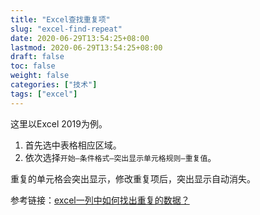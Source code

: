 ```yaml
---
title: "Excel查找重复项"
slug: "excel-find-repeat"
date: 2020-06-29T13:54:25+08:00
lastmod: 2020-06-29T13:54:25+08:00
draft: false
toc: false
weight: false
categories: ["技术"]
tags: ["excel"]
---
```


 这里以Excel 2019为例。

1. 首先选中表格相应区域。
2. 依次选择`开始—条件格式—突出显示单元格规则—重复值`。

重复的单元格会突出显示，修改重复项后，突出显示自动消失。

参考链接：[excel一列中如何找出重复的数据？](https://www.zhihu.com/question/20085802)

 

